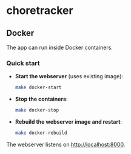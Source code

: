# choretracker

## Docker

The app can run inside Docker containers.

### Quick start

- **Start the webserver** (uses existing image):
  ```bash
  make docker-start
  ```
- **Stop the containers**:
  ```bash
  make docker-stop
  ```
- **Rebuild the webserver image and restart**:
  ```bash
  make docker-rebuild
  ```

The webserver listens on [http://localhost:8000](http://localhost:8000).
